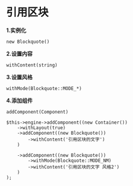 引用区块
===============

**1.实例化**

`new Blockquote()`

**2.设置内容**

`withContent(string)`

**3.设置风格**

`withMode(Blockquote::MODE_*)`

**4.添加组件**

`addComponent(Component)`

```
$this->engine->addComponent((new Container())
    ->withLayout(true)
    ->addComponent((new Blockquote())
        ->withContent('引用区块的文字')
    )

    ->addComponent((new Blockquote())
        ->withMode(Blockquote::MODE_NM)
        ->withContent('引用区块的文字 风格2')
    )
);
```